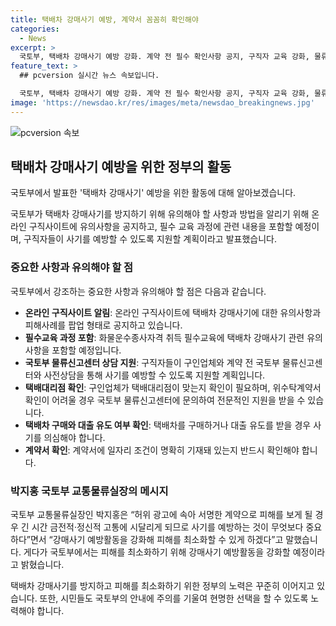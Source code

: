 ```yaml
---
title: 택배차 강매사기 예방, 계약서 꼼꼼히 확인해야
categories:
  - News
excerpt: >
  국토부, 택배차 강매사기 예방 강화. 계약 전 필수 확인사항 공지, 구직자 교육 강화, 물류신고센터 상담 지원 등으로 피해 최소화에 나선다. 피해사례 감소는 있으나 예방이 중요함. 온라인 공지, 교육과 상담에 유의사항을 포함. 택배대리점 확인, 계약 확인 등 주의 요망. 국토부는 “사기를 예방하는 것이 중요”하며 피해 최소화를 위한 노력을 강조했다.
feature_text: >
  ## pcversion 실시간 뉴스 속보입니다.

  국토부, 택배차 강매사기 예방 강화. 계약 전 필수 확인사항 공지, 구직자 교육 강화, 물류신고센터 상담 지원 등으로 피해 최소화에 나선다. 피해사례 감소는 있으나 예방이 중요함. 온라인 공지, 교육과 상담에 유의사항을 포함. 택배대리점 확인, 계약 확인 등 주의 요망. 국토부는 “사기를 예방하는 것이 중요”하며 피해 최소화를 위한 노력을 강조했다.
image: 'https://newsdao.kr/res/images/meta/newsdao_breakingnews.jpg'
---
```


<p><img src="https://newsdao.kr/res/images/meta/newsdao_breakingnews.jpg" alt="pcversion 속보" /></p>

<h2 data-ke-size="size26">택배차 강매사기 예방을 위한 정부의 활동</h2>

<p>국토부에서 발표한 '택배차 강매사기' 예방을 위한 활동에 대해 알아보겠습니다.</p>

<p data-ke-size="size16">국토부가 택배차 강매사기를 방지하기 위해 유의해야 할 사항과 방법을 알리기 위해 온라인 구직사이트에 유의사항을 공지하고, 필수 교육 과정에 관련 내용을 포함할 예정이며, 구직자들이 사기를 예방할 수 있도록 지원할 계획이라고 발표했습니다.</p>

<h3>중요한 사항과 유의해야 할 점</h3>

<p>국토부에서 강조하는 중요한 사항과 유의해야 할 점은 다음과 같습니다.</p>

<ul>
  <li><b>온라인 구직사이트 알림</b>: 온라인 구직사이트에 택배차 강매사기에 대한 유의사항과 피해사례를 팝업 형태로 공지하고 있습니다.</li>
  <li><b>필수교육 과정 포함</b>: 화물운수종사자격 취득 필수교육에 택배차 강매사기 관련 유의사항을 포함할 예정입니다.</li>
  <li><b>국토부 물류신고센터 상담 지원</b>: 구직자들이 구인업체와 계약 전 국토부 물류신고센터와 사전상담을 통해 사기를 예방할 수 있도록 지원할 계획입니다.</li>
  <li><b>택배대리점 확인</b>: 구인업체가 택배대리점이 맞는지 확인이 필요하며, 위수탁계약서 확인이 어려울 경우 국토부 물류신고센터에 문의하여 전문적인 지원을 받을 수 있습니다.</li>
  <li><b>택배차 구매와 대출 유도 여부 확인</b>: 택배차를 구매하거나 대출 유도를 받을 경우 사기를 의심해야 합니다.</li>
  <li><b>계약서 확인</b>: 계약서에 일자리 조건이 명확히 기재돼 있는지 반드시 확인해야 합니다.</li>
</ul>

<h3>박지홍 국토부 교통물류실장의 메시지</h3>

<p>국토부 교통물류실장인 박지홍은 “허위 광고에 속아 서명한 계약으로 피해를 보게 될 경우 긴 시간 금전적·정신적 고통에 시달리게 되므로 사기를 예방하는 것이 무엇보다 중요하다”면서 “강매사기 예방활동을 강화해 피해를 최소화할 수 있게 하겠다”고 말했습니다. 게다가 국토부에서는 피해를 최소화하기 위해 강매사기 예방활동을 강화할 예정이라고 밝혔습니다.</p>

<p>택배차 강매사기를 방지하고 피해를 최소화하기 위한 정부의 노력은 꾸준히 이어지고 있습니다. 또한, 시민들도 국토부의 안내에 주의를 기울여 현명한 선택을 할 수 있도록 노력해야 합니다.</p>

